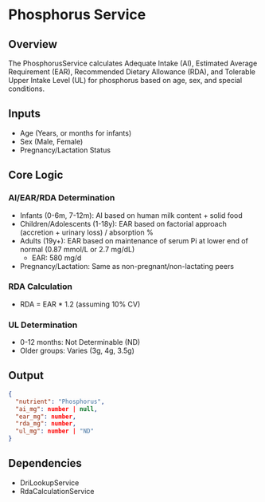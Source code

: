 # Phosphorus Service

## Overview
The PhosphorusService calculates Adequate Intake (AI), Estimated Average Requirement (EAR), Recommended Dietary Allowance (RDA), and Tolerable Upper Intake Level (UL) for phosphorus based on age, sex, and special conditions.

## Inputs
- Age (Years, or months for infants)
- Sex (Male, Female)
- Pregnancy/Lactation Status

## Core Logic
### AI/EAR/RDA Determination
- Infants (0-6m, 7-12m): AI based on human milk content + solid food
- Children/Adolescents (1-18y): EAR based on factorial approach (accretion + urinary loss) / absorption %
- Adults (19y+): EAR based on maintenance of serum Pi at lower end of normal (0.87 mmol/L or 2.7 mg/dL)
  - EAR: 580 mg/d
- Pregnancy/Lactation: Same as non-pregnant/non-lactating peers

### RDA Calculation
- RDA = EAR * 1.2 (assuming 10% CV)

### UL Determination
- 0-12 months: Not Determinable (ND)
- Older groups: Varies (3g, 4g, 3.5g)

## Output
```json
{
  "nutrient": "Phosphorus",
  "ai_mg": number | null,
  "ear_mg": number,
  "rda_mg": number,
  "ul_mg": number | "ND"
}
```

## Dependencies
- DriLookupService
- RdaCalculationService 